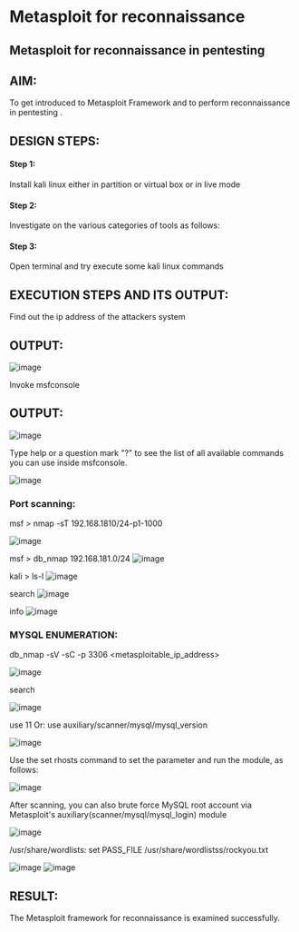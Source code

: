 # Metasploit for reconnaissance
## Metasploit for reconnaissance in pentesting

## AIM:
To get introduced to Metasploit Framework and to perform reconnaissance in pentesting .

## DESIGN STEPS:
#### Step 1:
Install kali linux either in partition or virtual box or in live mode

#### Step 2:
Investigate on the various categories of tools as follows:

#### Step 3:
Open terminal and try execute some kali linux commands

## EXECUTION STEPS AND ITS OUTPUT:
Find out the ip address of the attackers system

## OUTPUT:
![image](https://github.com/Yamunaasri/Metasploit-for-reconnaissance/assets/115707860/d35e863c-0d73-4e4c-8b6a-198974027eb8)

Invoke msfconsole

## OUTPUT:
![image](https://github.com/Yamunaasri/Metasploit-for-reconnaissance/assets/115707860/0338e438-a2a1-4abb-b1c5-2ccc9c3e3bd2)

Type help or a question mark "?" to see the list of all available commands you can use inside msfconsole.

![image](https://github.com/Yamunaasri/Metasploit-for-reconnaissance/assets/115707860/816708e2-64ab-407d-8cd2-32d20e9ae8e5)

### Port scanning:
msf > nmap -sT 192.168.1810/24-p1-1000

![image](https://github.com/Yamunaasri/Metasploit-for-reconnaissance/assets/115707860/0b29f637-0b74-4f36-b09c-00b1072bca60)

msf > db_nmap 192.168.181.0/24
![image](https://github.com/Yamunaasri/Metasploit-for-reconnaissance/assets/115707860/d6b3d490-6ba6-4c04-9a43-a9495976aedb)

kali > ls-l
![image](https://github.com/Yamunaasri/Metasploit-for-reconnaissance/assets/115707860/d53b759d-1cfc-46ff-8c3e-b90d00086364)

search
![image](https://github.com/Yamunaasri/Metasploit-for-reconnaissance/assets/115707860/3afe0b00-d9e0-444b-9201-3f59dd272ad8)

info
![image](https://github.com/Yamunaasri/Metasploit-for-reconnaissance/assets/115707860/2b0ebfe4-f06a-4449-aaab-d8237d488c06)

### MYSQL ENUMERATION:
db_nmap -sV -sC -p 3306 <metasploitable_ip_address>

![image](https://github.com/Yamunaasri/Metasploit-for-reconnaissance/assets/115707860/6253bd66-296c-4379-a576-6ebd64d72e47)

search

![image](https://github.com/Yamunaasri/Metasploit-for-reconnaissance/assets/115707860/cfc37b9d-a150-4f43-9cf5-e25f4152007a)

use 11 Or: use auxiliary/scanner/mysql/mysql_version

![image](https://github.com/Yamunaasri/Metasploit-for-reconnaissance/assets/115707860/cbb3b647-f45e-4e32-b17c-1f5e77bebe1c)

Use the set rhosts command to set the parameter and run the module, as follows:

![image](https://github.com/Yamunaasri/Metasploit-for-reconnaissance/assets/115707860/7f3ae6d5-b0d0-4a37-8450-d7053d30732e)

After scanning, you can also brute force MySQL root account via Metasploit's auxiliary(scanner/mysql/mysql_login) module

![image](https://github.com/Yamunaasri/Metasploit-for-reconnaissance/assets/115707860/12e1d68a-f819-4b45-aba7-c00bca5a1158)

/usr/share/wordlists: set PASS_FILE /usr/share/wordlistss/rockyou.txt

![image](https://github.com/Yamunaasri/Metasploit-for-reconnaissance/assets/115707860/82378a27-8d40-4601-a53d-a202948e17e9)
![image](https://github.com/Yamunaasri/Metasploit-for-reconnaissance/assets/115707860/435cc73a-61de-453b-90d7-1db5f7357f47)


## RESULT:
The Metasploit framework for reconnaissance is examined successfully.
